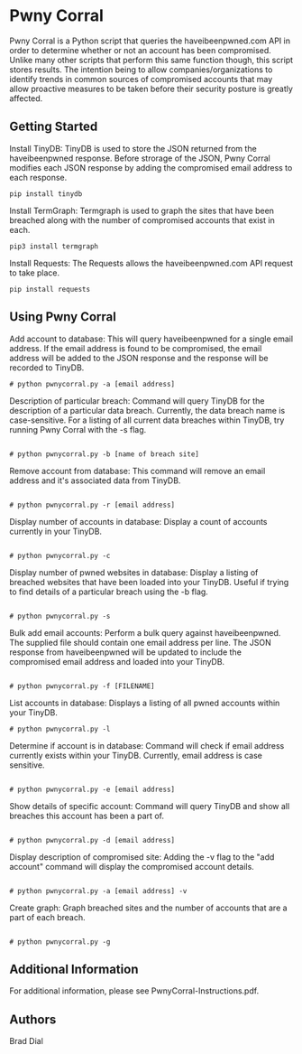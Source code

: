 # Pwny Corral
Pwny Corral is a Python script that queries the haveibeenpwned.com API in order to determine whether or not an account has been compromised.  Unlike many other scripts that perform this same function though, this script stores results.  The intention being to allow companies/organizations to identify trends in common sources of compromised accounts that may allow proactive measures to be taken before their security posture is greatly affected.

## Getting Started

Install TinyDB:  TinyDB is used to store the JSON returned from the haveibeenpwned response.  Before strorage of the JSON, Pwny Corral modifies each JSON response by adding the compromised email address to each response.
```
pip install tinydb
```
Install TermGraph:  Termgraph is used to graph the sites that have been breached along with the number of compromised accounts that exist in each.

```
pip3 install termgraph
```
Install Requests:  The Requests allows the haveibeenpwned.com API request to take place.

```
pip install requests
```

## Using Pwny Corral

Add account to database:  This will query haveibeenpwned for a single email address.  If the email address is found to be compromised, the email address will be added to the JSON response and the response will be recorded to TinyDB.  
```
# python pwnycorral.py -a [email address]
```

Description of particular breach:  Command will query TinyDB for the description of a particular data breach.  Currently, the data breach name is case-sensitive.  For a listing of all current data breaches within TinyDB, try running Pwny Corral with the -s flag.
```

# python pwnycorral.py -b [name of breach site]
```

Remove account from database:  This command will remove an email address and it's associated data from TinyDB.
```

# python pwnycorral.py -r [email address]
```

Display number of accounts in database:  Display a count of accounts currently in your TinyDB.
```

# python pwnycorral.py -c
```

Display number of pwned websites in database:  Display a listing of breached websites that have been loaded into your TinyDB.  Useful if trying to find details of a particular breach using the -b flag.
```

# python pwnycorral.py -s
```

Bulk add email accounts:  Perform a bulk query against haveibeenpwned.  The supplied file should contain one email address per line.  The JSON response from haveibeenpwned will be updated to include the compromised email address and loaded into your TinyDB.
```

# python pwnycorral.py -f [FILENAME]
```
List accounts in database:  Displays a listing of all pwned accounts within your TinyDB.
```
# python pwnycorral.py -l
```

Determine if account is in database:  Command will check if email address currently exists within your TinyDB.  Currently, email address is case sensitive.
```

# python pwnycorral.py -e [email address]
```

Show details of specific account:  Command will query TinyDB and show all breaches this account has been a part of.
```

# python pwnycorral.py -d [email address]
```

Display description of compromised site:  Adding the -v flag to the "add account" command will display the compromised account details.
```

# python pwnycorral.py -a [email address] -v
```
Create graph:  Graph breached sites and the number of accounts that are a part of each breach.
```

# python pwnycorral.py -g
```
## Additional Information

For additional information, please see PwnyCorral-Instructions.pdf.

## Authors
Brad Dial
